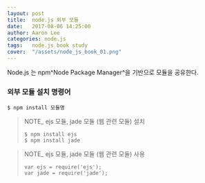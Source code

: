 ```yaml
---
layout: post
title:  node.js 외부 모듈
date:   2017-08-06 14:25:00
author: Aaron Lee
categories: node.js
tags:	node.js book study
cover:  "/assets/node_js_book_01.png"
---
```


Node.js 는 npm^Node Package Manager^을 기반으로 모듈을 공유한다.
### 외부 모듈 설치 명령어
```
$ npm install 모듈명
```

> NOTE_ ejs 모듈, jade 모듈 (웹 관련 모듈) 설치
> ```
> $ npm install ejs
> $ npm install jade
> ```

> NOTE_ ejs 모듈, jade 모듈 (웹 관련 모듈) 사용
> ```
> var ejs = require('ejs');
> var jade = require('jade');
> ```
